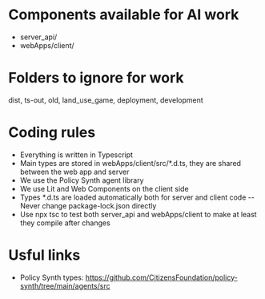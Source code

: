 # Components available for AI work
- server_api/
- webApps/client/

# Folders to ignore for work
dist, ts-out, old, land_use_game, deployment, development

# Coding rules
- Everything is written in Typescript
- Main types are stored in webApps/client/src/*.d.ts, they are shared between the web app and server
- We use the Policy Synth agent library
- We use Lit and Web Components on the client side
- Types *.d.ts are loaded automatically both for server and client code
-- Never change package-lock.json directly
- Use npx tsc to test both server_api and webApps/client to make at least they compile after changes

# Usful links
- Policy Synth types: https://github.com/CitizensFoundation/policy-synth/tree/main/agents/src
